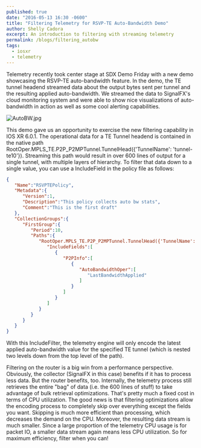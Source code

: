 ```yaml
---
published: true
date: "2016-05-13 16:30 -0600"
title: "Filtering Telemetry for RSVP-TE Auto-Bandwidth Demo"
author: Shelly Cadora
excerpt: An introduction to filtering with streaming telemetry
permalink: /blogs/filtering_autobw
tags: 
  - iosxr
  - telemetry
---
```



Telemetry recently took center stage at SDX Demo Friday with a new demo showcasing the RSVP-TE auto-bandwidth feature.  In the demo, the TE tunnel headend streamed data about the output bytes sent per tunnel and the resulting applied auto-bandwidth.  We streamed the data to SignalFX's cloud monitoring system and were able to show nice visualizations of auto-bandwidth in action as well as some cool alerting capabilities.

![AutoBW.jpg]({{site.baseurl}}/images/AutoBW.jpg)


This demo gave us an opportunity to exercise the new filtering capability in IOS XR 6.0.1. The operational data for a TE Tunnel headend is contained in the native path RootOper.MPLS_TE.P2P_P2MPTunnel.TunnelHead({'TunnelName': 'tunnel-te10'}). Streaming this path would result in over 600 lines of output for a single tunnel, with multiple layers of hierarchy.  To filter that data down to a single value, you can use a IncludeField in the policy file as follows: 

```json
{
   "Name":"RSVPTEPolicy",
   "Metadata":{
      "Version":1,
      "Description":"This policy collects auto bw stats",
      "Comment":"This is the first draft"
   },
   "CollectionGroups":{
      "FirstGroup":{
         "Period":10,
         "Paths":{
            "RootOper.MPLS_TE.P2P_P2MPTunnel.TunnelHead({'TunnelName': 'tunnel-te10'})":{
               "IncludeFields":[
                  {
                     "P2PInfo":[
                        {
                           "AutoBandwidthOper":[
                              "LastBandwidthApplied"
                           ]
                        }
                     ]
                  }
               ]
            }
         }
      }
   }
}
```

With this IncludeFilter, the telemetry engine will only encode the latest applied auto-bandwidth value for the specified TE tunnel (which is nested two levels down from the top level of the path).  

Filtering on the router is a big win from a performance perspective.  Obviously, the collector (SignalFX in this case) benefits if it has to process less data.  But the router benefits, too.  Internally, the telemetry process still retrieves the entire "bag" of data (i.e. the 600 lines of stuff) to take advantage of bulk retrieval optimizations.  That's pretty much a fixed cost in terms of CPU utilization.  The good news is that filtering optimizations allow the encoding process to completely skip over everything except the fields you want.  Skipping is much more efficient than processing, which decreases the demand on the CPU.  Moreover, the resulting data stream is much smaller.  Since a large proportion of the telemetry CPU usage is for packet IO, a smaller data stream again means less CPU utilization.  So for maximum efficiency, filter when you can!

